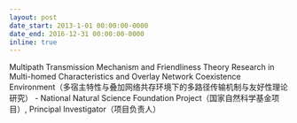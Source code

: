 ```yaml
---
layout: post
date_start: 2013-1-01 00:00:00-0000
date_end: 2016-12-31 00:00:00-0000
inline: true
---
```

Multipath Transmission Mechanism and Friendliness Theory Research in Multi-homed Characteristics and Overlay Network Coexistence Environment（多宿主特性与叠加网络共存环境下的多路径传输机制与友好性理论研究） - National Natural Science Foundation Project（国家自然科学基金项目）, Principal Investigator（项目负责人）
